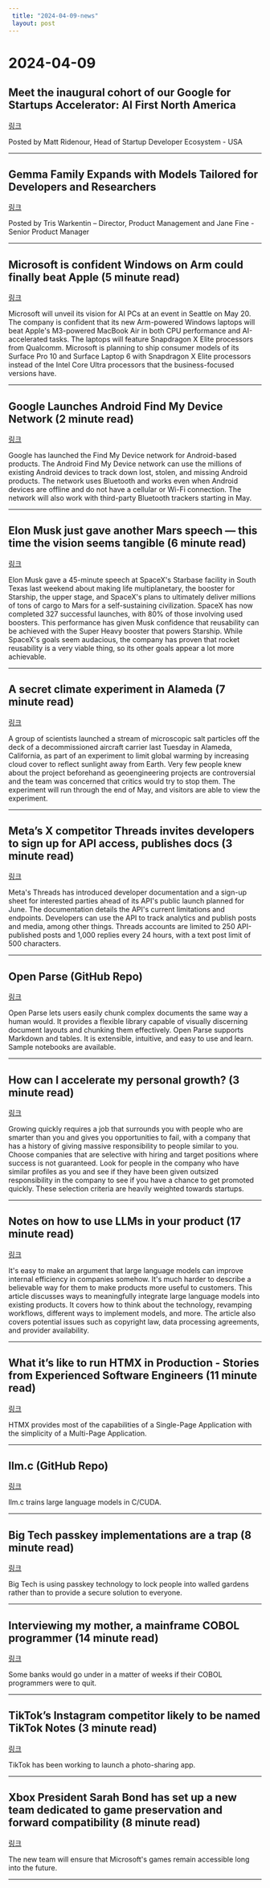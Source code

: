 ```yaml
---
 title: "2024-04-09-news"
 layout: post
---
```

<h1>2024-04-09</h1><h2>Meet the inaugural cohort of our Google for Startups Accelerator: AI First North America</h2><p><a href="https://developers.googleblog.com/2024/04/meet-google-for-startups-accelerator-inaugural-cohort-ai-first-north-america.html">링크</a>  </p><p>Posted by Matt Ridenour, Head of Startup Developer Ecosystem - USA </p><hr /><h2>Gemma Family Expands with Models Tailored for Developers and Researchers</h2><p><a href="https://developers.googleblog.com/2024/04/gemma-family-expands.html">링크</a>  </p><p>Posted by Tris Warkentin – Director, Product Management and Jane Fine - Senior Product Manager </p><hr /><h2>Microsoft is confident Windows on Arm could finally beat Apple (5 minute read)</h2><p><a href="https://www.theverge.com/2024/4/8/24116587/microsoft-macbook-air-surface-arm-qualcomm-snapdragon-x-elite?utm_source=tldrnewsletter">링크</a>  </p><p>Microsoft will unveil its vision for AI PCs at an event in Seattle on May 20. The company is confident that its new Arm-powered Windows laptops will beat Apple's M3-powered MacBook Air in both CPU performance and AI-accelerated tasks. The laptops will feature Snapdragon X Elite processors from Qualcomm. Microsoft is planning to ship consumer models of its Surface Pro 10 and Surface Laptop 6 with Snapdragon X Elite processors instead of the Intel Core Ultra processors that the business-focused versions have. </p><hr /><h2>Google Launches Android Find My Device Network (2 minute read)</h2><p><a href="https://www.macrumors.com/2024/04/08/google-android-find-my-device-network-2/?utm_source=tldrnewsletter">링크</a>  </p><p>Google has launched the Find My Device network for Android-based products. The Android Find My Device network can use the millions of existing Android devices to track down lost, stolen, and missing Android products. The network uses Bluetooth and works even when Android devices are offline and do not have a cellular or Wi-Fi connection. The network will also work with third-party Bluetooth trackers starting in May. </p><hr /><h2>Elon Musk just gave another Mars speech — this time the vision seems tangible (6 minute read)</h2><p><a href="https://arstechnica.com/space/2024/04/elon-musk-just-gave-another-mars-speech-this-time-the-vision-seems-tangible/?utm_source=tldrnewsletter">링크</a>  </p><p>Elon Musk gave a 45-minute speech at SpaceX's Starbase facility in South Texas last weekend about making life multiplanetary, the booster for Starship, the upper stage, and SpaceX's plans to ultimately deliver millions of tons of cargo to Mars for a self-sustaining civilization. SpaceX has now completed 327 successful launches, with 80% of those involving used boosters. This performance has given Musk confidence that reusability can be achieved with the Super Heavy booster that powers Starship. While SpaceX's goals seem audacious, the company has proven that rocket reusability is a very viable thing, so its other goals appear a lot more achievable. </p><hr /><h2>A secret climate experiment in Alameda (7 minute read)</h2><p><a href="https://www.politico.com/newsletters/california-climate/2024/04/04/a-secret-climate-experiment-in-alameda-00150705?utm_source=tldrnewsletter">링크</a>  </p><p>A group of scientists launched a stream of microscopic salt particles off the deck of a decommissioned aircraft carrier last Tuesday in Alameda, California, as part of an experiment to limit global warming by increasing cloud cover to reflect sunlight away from Earth. Very few people knew about the project beforehand as geoengineering projects are controversial and the team was concerned that critics would try to stop them. The experiment will run through the end of May, and visitors are able to view the experiment. </p><hr /><h2>Meta’s X competitor Threads invites developers to sign up for API access, publishes docs (3 minute read)</h2><p><a href="https://techcrunch.com/2024/04/08/metas-x-competitor-threads-invites-developers-to-sign-up-for-api-access-publishes-docs/?utm_source=tldrnewsletter">링크</a>  </p><p>Meta's Threads has introduced developer documentation and a sign-up sheet for interested parties ahead of its API's public launch planned for June. The documentation details the API's current limitations and endpoints. Developers can use the API to track analytics and publish posts and media, among other things. Threads accounts are limited to 250 API-published posts and 1,000 replies every 24 hours, with a text post limit of 500 characters. </p><hr /><h2>Open Parse (GitHub Repo)</h2><p><a href="https://github.com/Filimoa/open-parse?utm_source=tldrnewsletter">링크</a>  </p><p>Open Parse lets users easily chunk complex documents the same way a human would. It provides a flexible library capable of visually discerning document layouts and chunking them effectively. Open Parse supports Markdown and tables. It is extensible, intuitive, and easy to use and learn. Sample notebooks are available. </p><hr /><h2>How can I accelerate my personal growth? (3 minute read)</h2><p><a href="https://twitter.com/auren/status/1777394634148208684?utm_source=tldrnewsletter">링크</a>  </p><p>Growing quickly requires a job that surrounds you with people who are smarter than you and gives you opportunities to fail, with a company that has a history of giving massive responsibility to people similar to you. Choose companies that are selective with hiring and target positions where success is not guaranteed. Look for people in the company who have similar profiles as you and see if they have been given outsized responsibility in the company to see if you have a chance to get promoted quickly. These selection criteria are heavily weighted towards startups. </p><hr /><h2>Notes on how to use LLMs in your product (17 minute read)</h2><p><a href="https://lethain.com/mental-model-for-how-to-use-llms-in-products/?utm_source=tldrnewsletter">링크</a>  </p><p>It's easy to make an argument that large language models can improve internal efficiency in companies somehow. It's much harder to describe a believable way for them to make products more useful to customers. This article discusses ways to meaningfully integrate large language models into existing products. It covers how to think about the technology, revamping workflows, different ways to implement models, and more. The article also covers potential issues such as copyright law, data processing agreements, and provider availability. </p><hr /><h2>What it’s like to run HTMX in Production - Stories from Experienced Software Engineers (11 minute read)</h2><p><a href="https://hamy.xyz/labs/2024-04_htmx-in-production?utm_source=tldrnewsletter">링크</a>  </p><p>HTMX provides most of the capabilities of a Single-Page Application with the simplicity of a Multi-Page Application. </p><hr /><h2>llm.c (GitHub Repo)</h2><p><a href="https://github.com/karpathy/llm.c?utm_source=tldrnewsletter">링크</a>  </p><p>llm.c trains large language models in C/CUDA. </p><hr /><h2>Big Tech passkey implementations are a trap (8 minute read)</h2><p><a href="https://proton.me/blog/big-tech-passkey?utm_source=tldrnewsletter">링크</a>  </p><p>Big Tech is using passkey technology to lock people into walled gardens rather than to provide a secure solution to everyone. </p><hr /><h2>Interviewing my mother, a mainframe COBOL programmer (14 minute read)</h2><p><a href="https://ezali.substack.com/p/interviewing-my-mother-a-mainframe?utm_source=tldrnewsletter">링크</a>  </p><p>Some banks would go under in a matter of weeks if their COBOL programmers were to quit. </p><hr /><h2>TikTok’s Instagram competitor likely to be named TikTok Notes (3 minute read)</h2><p><a href="https://techcrunch.com/2024/04/08/tiktoks-instagram-competitor-likely-to-be-named-tiktok-notes/?utm_source=tldrnewsletter">링크</a>  </p><p>TikTok has been working to launch a photo-sharing app. </p><hr /><h2>Xbox President Sarah Bond has set up a new team dedicated to game preservation and forward compatibility (8 minute read)</h2><p><a href="https://www.windowscentral.com/gaming/xbox/exclusive-xbox-president-sarah-bond-has-set-up-a-new-team-dedicated-to-game-preservation-and-forward-compatibility?utm_source=tldrnewsletter">링크</a>  </p><p>The new team will ensure that Microsoft's games remain accessible long into the future. </p><hr />